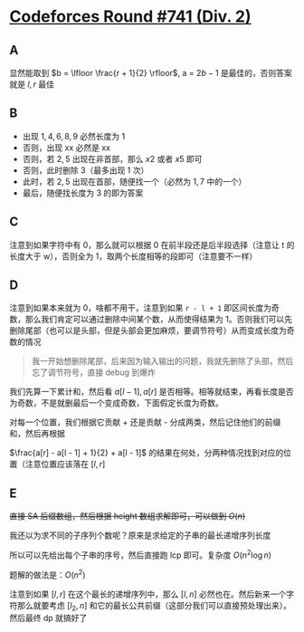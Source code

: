 # [Codeforces Round #741 (Div. 2)](https://codeforces.com/contest/1562)

## A

显然能取到 $b = \lfloor \frac{r + 1}{2} \rfloor$, a = $2b - 1$ 是最佳的，否则答案就是 $l, r$ 最佳

## B

- 出现 $1, 4, 6, 8, 9$ 必然长度为 1
- 否则，出现 xx 必然是 xx
- 否则，若 $2, 5$ 出现在非首部，那么 $x2$ 或者 $x5$ 即可
- 否则，此时删除 3（最多出现 1 次）
- 此时，若 $2, 5$ 出现在首部，随便找一个（必然为 $1, 7$ 中的一个）
- 最后，随便找长度为 3 的即为答案

## C

注意到如果字符中有 0，那么就可以根据 0 在前半段还是后半段选择（注意让 t 的长度大于 w），否则全为 1，取两个长度相等的段即可（注意要不一样）

## D

注意到如果本来就为 0，啥都不用干，注意到如果 `r - l + 1` 即区间长度为奇数，那么我们肯定可以通过删除中间某个数，从而使得结果为 1。否则我们可以先删除尾部（也可以是头部，但是头部会更加麻烦，要调节符号）从而变成长度为奇数的情况

> 我一开始想删除尾部，后来因为输入输出的问题，我就先删除了头部，然后忘了调节符号，直接 debug 到爆炸

我们先算一下累计和，然后看 $a[l - 1], a[r]$ 是否相等。相等就结束，再看长度是否为奇数，不是就删最后一个变成奇数，下面假定长度为奇数。

对每一个位置，我们根据它贡献 + 还是贡献 - 分成两类，然后记住他们的前缀和，然后再根据

$\frac{a[r] - a[l - 1] + 1}{2} + a[l - 1]$ 的结果在何处，分两种情况找到对应的位置（注意位置应该落在 $[l, r]$

## E

~~直接 SA 后缀数组，然后根据 height 数组求解即可，可以做到 $O(n)$~~

我还以为求不同的子序列个数呢？原来是求给定的子串的最长递增序列长度

所以可以先给出每个子串的序号，然后直接跑 lcp 即可。复杂度 $O(n^2 \log n)$

题解的做法是：$O(n^2)$

注意到如果 $[l, r]$ 在这个最长的递增序列中，那么 $[l, n]$ 必然也在。然后新来一个字符那么就要考虑 $[l_2, n]$ 和它的最长公共前缀（这部分我们可以直接预处理出来）。然后最终 dp 就搞好了

